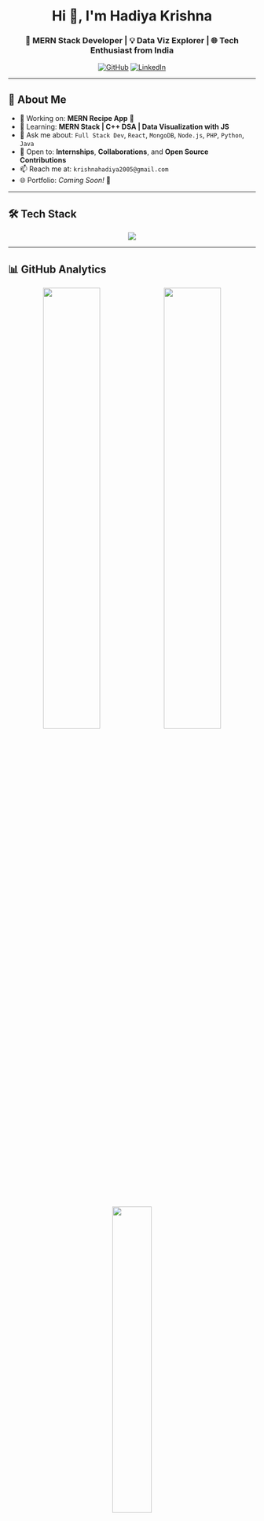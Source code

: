 <!-- Profile README for HadiyaKrishna16 -->

<h1 align="center">Hi 👋, I'm Hadiya Krishna</h1>
<h3 align="center">🚀 MERN Stack Developer | 💡 Data Viz Explorer | 🌐 Tech Enthusiast from India</h3>

<p align="center">
  <a href="https://github.com/HadiyaKrishna16"><img src="https://img.shields.io/github/followers/HadiyaKrishna16?label=Follow&style=social" alt="GitHub" /></a>
  <a href="https://linkedin.com/in/krishna-hadiya-873905274"><img src="https://img.shields.io/badge/LinkedIn-Hadiya%20Krishna-blue?logo=linkedin&style=social" alt="LinkedIn" /></a>
</p>

---

## 🚀 About Me

- 🔨 Working on: **MERN Recipe App** 🍲  
- 🌱 Learning: **MERN Stack | C++ DSA | Data Visualization with JS**  
- 💬 Ask me about: `Full Stack Dev`, `React`, `MongoDB`, `Node.js`, `PHP`, `Python`, `Java`  
- 💼 Open to: **Internships**, **Collaborations**, and **Open Source Contributions**  
- 📫 Reach me at: `krishnahadiya2005@gmail.com`  
- 🌐 Portfolio: *Coming Soon!* 🚧  

---

## 🛠️ Tech Stack

<p align="center">
  <img src="https://skillicons.dev/icons?i=html,css,js,react,nodejs,express,mongodb,git,github,firebase,c,cpp,python,java" />
</p>

---

## 📊 GitHub Analytics

<p align="center">
  <img src="https://github-readme-stats.vercel.app/api?username=HadiyaKrishna16&show_icons=true&theme=tokyonight&border_radius=10&hide_border=false" width="48%" />
  <img src="https://github-readme-streak-stats.herokuapp.com/?user=HadiyaKrishna16&theme=tokyonight&border_radius=10&hide_border=false" width="48%" />
  <br />
  <img src="https://github-readme-stats.vercel.app/api/top-langs/?username=HadiyaKrishna16&layout=compact&theme=tokyonight&border_radius=10" width="40%" />
</p>

---

## 🎯 2025 Goals

- ✅ Build 2–3 full-stack MERN apps  
- 🌍 Contribute to Open Source Projects (Hacktoberfest & more)  
- 🌐 Launch my personal portfolio and keep it updated  

---

## 🤝 Let’s Connect

<p align="center">
  <a href="https://github.com/HadiyaKrishna16">
    <img src="https://img.shields.io/badge/GitHub-HadiyaKrishna16-181717?style=for-the-badge&logo=github&logoColor=white" />
  </a>
  <a href="https://linkedin.com/in/krishna-hadiya-873905274">
    <img src="https://img.shields.io/badge/LinkedIn-Hadiya%20Krishna-0A66C2?style=for-the-badge&logo=linkedin&logoColor=white" />
  </a>
</p>

---

> 💬 *“Code like an artist. Think like an engineer. Grow like a student.”*  
> — Keep building, keep learning. You’ve got this! 🚀
